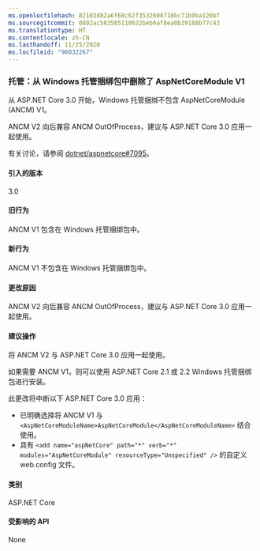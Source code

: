 ```yaml
---
ms.openlocfilehash: 82103d82a6f68c62f3532608718bc71b0ba126bf
ms.sourcegitcommit: 0802ac583585110022beb6af8ea0b39188b77c43
ms.translationtype: HT
ms.contentlocale: zh-CN
ms.lasthandoff: 11/25/2020
ms.locfileid: "96032267"
---
```

### <a name="hosting-aspnetcoremodule-v1-removed-from-windows-hosting-bundle"></a>托管：从 Windows 托管捆绑包中删除了 AspNetCoreModule V1

从 ASP.NET Core 3.0 开始，Windows 托管捆绑不包含 AspNetCoreModule (ANCM) V1。

ANCM V2 向后兼容 ANCM OutOfProcess，建议与 ASP.NET Core 3.0 应用一起使用。

有关讨论，请参阅 [dotnet/aspnetcore#7095](https://github.com/dotnet/aspnetcore/issues/7095)。

#### <a name="version-introduced"></a>引入的版本

3.0

#### <a name="old-behavior"></a>旧行为

ANCM V1 包含在 Windows 托管捆绑包中。

#### <a name="new-behavior"></a>新行为

ANCM V1 不包含在 Windows 托管捆绑包中。

#### <a name="reason-for-change"></a>更改原因

ANCM V2 向后兼容 ANCM OutOfProcess，建议与 ASP.NET Core 3.0 应用一起使用。

#### <a name="recommended-action"></a>建议操作

将 ANCM V2 与 ASP.NET Core 3.0 应用一起使用。

如果需要 ANCM V1，则可以使用 ASP.NET Core 2.1 或 2.2 Windows 托管捆绑包进行安装。

此更改将中断以下 ASP.NET Core 3.0 应用：

- 已明确选择将 ANCM V1 与 `<AspNetCoreModuleName>AspNetCoreModule</AspNetCoreModuleName>` 结合使用。
- 具有 `<add name="aspNetCore" path="*" verb="*" modules="AspNetCoreModule" resourceType="Unspecified" />` 的自定义 web.config  文件。

#### <a name="category"></a>类别

ASP.NET Core

#### <a name="affected-apis"></a>受影响的 API

None

<!-- 

#### Affected APIs

Not detectable via API analysis

-->
